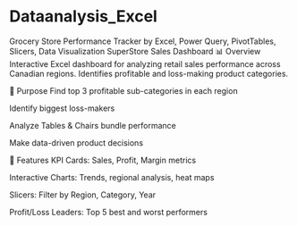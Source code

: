 # Dataanalysis_Excel
Grocery Store Performance Tracker by Excel, Power Query, PivotTables, Slicers, Data Visualization
SuperStore Sales Dashboard
📊 Overview
Interactive Excel dashboard for analyzing retail sales performance across Canadian regions. Identifies profitable and loss-making product categories.

🎯 Purpose
Find top 3 profitable sub-categories in each region

Identify biggest loss-makers

Analyze Tables & Chairs bundle performance

Make data-driven product decisions

🚀 Features
KPI Cards: Sales, Profit, Margin metrics

Interactive Charts: Trends, regional analysis, heat maps

Slicers: Filter by Region, Category, Year

Profit/Loss Leaders: Top 5 best and worst performers
